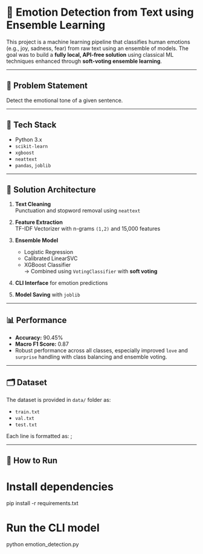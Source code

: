 # 🧠 Emotion Detection from Text using Ensemble Learning

This project is a machine learning pipeline that classifies human emotions (e.g., joy, sadness, fear) from raw text using an ensemble of models. The goal was to build a **fully local, API-free solution** using classical ML techniques enhanced through **soft-voting ensemble learning**.

---

## 📌 Problem Statement

Detect the emotional tone of a given sentence.

---

## 🔧 Tech Stack

- Python 3.x
- `scikit-learn`
- `xgboost`
- `neattext`
- `pandas`, `joblib`

---

## 🧠 Solution Architecture

1. **Text Cleaning**  
   Punctuation and stopword removal using `neattext`

2. **Feature Extraction**  
   TF-IDF Vectorizer with n-grams `(1,2)` and 15,000 features

3. **Ensemble Model**  
   - Logistic Regression
   - Calibrated LinearSVC
   - XGBoost Classifier  
   → Combined using `VotingClassifier` with **soft voting**

4. **CLI Interface** for emotion predictions

5. **Model Saving** with `joblib`

---

## 📊 Performance

- **Accuracy:** 90.45%
- **Macro F1 Score:** 0.87
- Robust performance across all classes, especially improved `love` and `surprise` handling with class balancing and ensemble voting.

---

## 🗂 Dataset

The dataset is provided in `data/` folder as:
- `train.txt`
- `val.txt`
- `test.txt`

Each line is formatted as:
<sentence>;<emotion>


---

## 🚀 How to Run


# Install dependencies
pip install -r requirements.txt

# Run the CLI model
python emotion_detection.py
